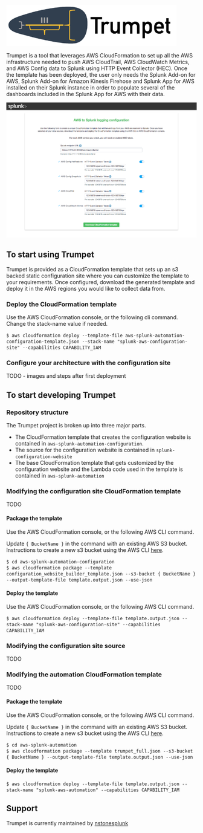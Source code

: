 <img src="README-static-assets/trumpet_logo.png" width="450">

Trumpet is a tool that leverages AWS CloudFormation to set up all the AWS infrastructure needed to push AWS CloudTrail, AWS CloudWatch Metrics, and AWS Config data to Splunk using HTTP Event Collector (HEC). Once the template has been deployed, the user only needs the Splunk Add-on for AWS, Splunk Add-on for Amazon Kinesis Firehose and Splunk App for AWS installed on their Splunk instance in order to populate several of the dashboards included in the Splunk App for AWS with their data.

<img src="README-static-assets/config_img.png">

## To start using Trumpet
Trumpet is provided as a CloudFormation template that sets up an s3 backed static configuration site where you can customize the template to your requirements. Once configured, download the generated template and deploy it in the AWS regions you would like to collect data from.

### Deploy the CloudFormation template

Use the AWS CloudFormation console, or the following cli command. Change the stack-name value if needed.

```
$ aws cloudformation deploy --template-file aws-splunk-automation-configuration-template.json --stack-name "splunk-aws-configuration-site" --capabilities CAPABILITY_IAM
```

### Configure your architecture with the configuration site

TODO - images and steps after first deployment

## To start developing Trumpet
### Repository structure
The Trumpet project is broken up into three major parts. 
* The CloudFormation template that creates the configuration website is contained in `aws-splunk-automation-configuration`.  
* The source for the configuration website is contained in `splunk-configuration-website`
* The base CloudFormation template that gets customized by the configuration website and the Lambda code used in the template is contained in `aws-splunk-automation`

### Modifying the configuration site CloudFormation template
TODO
#### Package the template

Use the AWS CloudFormation console, or the following AWS CLI command. 

Update `{ BucketName }` in the command with an existing AWS S3 bucket. Instructions to create a new s3 bucket using the AWS CLI [here](https://docs.aws.amazon.com/cli/latest/userguide/using-s3-commands.html).
```
$ cd aws-splunk-automation-configuration
$ aws cloudformation package --template configuration_website_builder_template.json --s3-bucket { BucketName } --output-template-file template.output.json --use-json
```
#### Deploy the template

Use the AWS CloudFormation console, or the following AWS CLI command. 
```
$ aws cloudformation deploy --template-file template.output.json --stack-name "splunk-aws-configuration-site" --capabilities CAPABILITY_IAM
```

### Modifying the configuration site source
TODO

### Modifying the automation CloudFormation template
TODO
#### Package the template

Use the AWS CloudFormation console, or the following AWS CLI command. 

Update `{ BucketName }` in the command with an existing AWS S3 bucket. Instructions to create a new s3 bucket using the AWS CLI [here](https://docs.aws.amazon.com/cli/latest/userguide/using-s3-commands.html).
```
$ cd aws-splunk-automation
$ aws cloudformation package --template trumpet_full.json --s3-bucket { BucketName } --output-template-file template.output.json --use-json
```
#### Deploy the template
```
$ aws cloudformation deploy --template-file template.output.json --stack-name "splunk-aws-automation" --capabilities CAPABILITY_IAM
```

## Support

Trumpet is currently maintained by [nstonesplunk](https://github.com/nstonesplunk)
